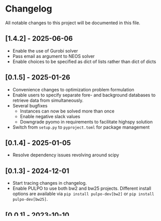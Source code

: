 # Changelog

All notable changes to this project will be documented in this file.

## [1.4.2] - 2025-06-06
* Enable the use of Gurobi solver
* Pass email as argument to NEOS solver
* Enable choices to be specified as dict of lists rather than dict of dicts

## [0.1.5] - 2025-01-26
* Convenience changes to optimization problem formulation
* Enable users to specify separate fore- and background databases to retrieve data from simultaneously.
* Several bugfixes
  * Instances can now be solved more than once
  * Enable negative slack values
  * Downgrade pyomo in requirements to facilitate highspy solution
* Switch from `setup.py` to `pyproject.toml` for package management

## [0.1.4] - 2025-01-05
* Resolve dependency issues revolving around scipy

## [0.1.3] - 2024-12-01
* Start tracing changes in changelog.
* Enable PULPO to use both bw2 and bw25 projects. Different install options are available via `pip install pulpo-dev[bw2]` or `pip install pulpo-dev[bw25]`.

## [0.0.1] - 2023-10-10
* Initial version .
